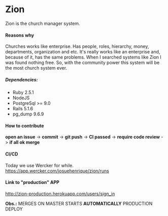 # Zion

Zion is the church manager system.

#### Reasons why
Churches works like enterprise. Has people, roles, hierarchy, money, departments, organization and etc.
It's really works like an enterprise and, because of it, has the same problems.
When I searched systems like Zion I was found nothing free. 
So, with the community power this system will be the most church system ever.

##### Dependencies:
* Ruby 2.5.1
* NodeJS
* PostgreSql >= 9.0
* Rails 5.1.6
* pg_dump 9.6.9

#### How to contribute
**open an issue** -> **commit** -> **git push** -> **CI passed** -> **require code review** -> **if all ok merge**

#### CI/CD
Today we use Wercker for while. 
https://app.wercker.com/josuehenrique/zion/runs

#### Link to "production" APP
http://zion-production.herokuapp.com/users/sign_in

**Obs.:** MERGES ON MASTER STARTS **AUTOMATICALLY** PRODUCTION DEPLOY
